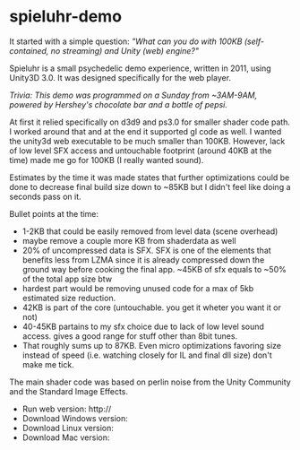 spieluhr-demo
=============

It started with a simple question: 
*"What can you do with 100KB (self-contained, no streaming) and Unity (web) engine?"*

Spieluhr is a small psychedelic demo experience, written in 2011, using Unity3D 3.0. It was designed specifically for 
the web player.

_Trivia: This demo was programmed on a Sunday from ~3AM-9AM, powered by Hershey's chocolate bar and a bottle of pepsi._

At first it relied specifically on d3d9 and ps3.0 for smaller shader code path. I worked around that and at the end it supported gl code as well.
I wanted the unity3d web executable to be much smaller than 100KB. 
However, lack of low level SFX access and untouchable footprint (around 40KB at the time) made me go for 100KB (I really wanted sound).

Estimates by the time it was made states that further optimizations could be done to decrease final build size down to ~85KB but I didn't feel like doing a seconds pass on it.

Bullet points at the time:
* 1-2KB that could be easily removed from level data (scene overhead)
* maybe remove a couple more KB from shaderdata as well
* 20% of uncompressed data is SFX. SFX is one of the elements that benefits less from LZMA since it is already compressed down the ground way before cooking the final app. ~45KB of sfx equals to ~50% of the total app size btw
* hardest part would be removing unused code for a max of 5kb estimated size reduction.
* 42KB is part of the core (untouchable. you get it wheter you want it or not)
* 40-45KB partains to my sfx choice due to lack of low level sound access. gives a good range for stuff other than 8bit tunes.
* That roughly sums up to 87KB. Even micro optimizations favoring size instead of speed (i.e. watching closely for IL and final dll size) don't make me tick.


The main shader code was based on perlin noise from the Unity Community and the Standard Image Effects.

* Run web version: http://
* Download Windows version:
* Download Linux version:
* Download Mac version: 
